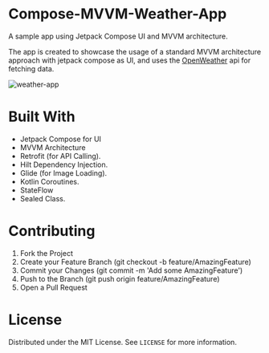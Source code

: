 ﻿# Compose-MVVM-Weather-App

A sample app using Jetpack Compose UI and MVVM architecture. 

The app is created to showcase the usage of a standard MVVM architecture approach with jetpack compose as UI, and uses the [OpenWeather](https://openweathermap.org/) api for fetching data.


![weather-app](https://github.com/SaadKhanJadoon/Compose-MVVM-Weather-App/assets/61506756/88caf4de-d014-4cd6-925c-71f171d21d9d)


# Built With
+ Jetpack Compose for UI
+ MVVM Architecture
+ Retrofit (for API Calling).
+ Hilt Dependency Injection.
+ Glide (for Image Loading).
+ Kotlin Coroutines.
+ StateFlow
+ Sealed Class.

# Contributing
1. Fork the Project
2. Create your Feature Branch (git checkout -b feature/AmazingFeature)
3. Commit your Changes (git commit -m 'Add some AmazingFeature')
4. Push to the Branch (git push origin feature/AmazingFeature)
5. Open a Pull Request


# License
Distributed under the MIT License. See `LICENSE` for more information.
